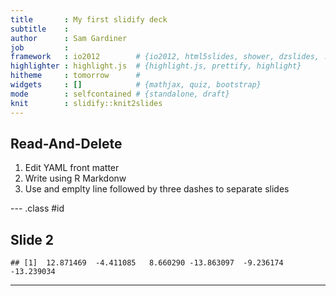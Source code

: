 ```yaml
---
title       : My first slidify deck
subtitle    : 
author      : Sam Gardiner
job         : 
framework   : io2012        # {io2012, html5slides, shower, dzslides, ...}
highlighter : highlight.js  # {highlight.js, prettify, highlight}
hitheme     : tomorrow      # 
widgets     : []            # {mathjax, quiz, bootstrap}
mode        : selfcontained # {standalone, draft}
knit        : slidify::knit2slides
---
```


## Read-And-Delete

1. Edit YAML front matter
2. Write using R Markdonw
3. Use and emplty line followed by three dashes to separate slides

--- .class #id

## Slide 2

```
## [1]  12.871469  -4.411085   8.660290 -13.863097  -9.236174 -13.239034
```

---
